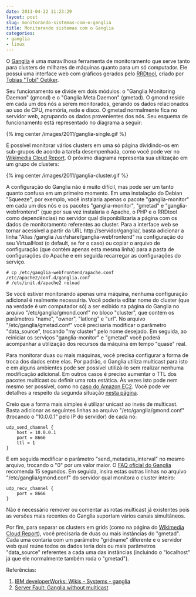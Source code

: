 ```yaml
---
date: 2011-04-22 11:23:29
layout: post
slug: monitorando-sistemas-com-o-ganglia
title: Monitorando sistemas com o Ganglia
categories:
- ganglia
- linux
---
```


O [Ganglia](http://ganglia.sourceforge.net/) é uma maravilhosa ferramenta de monitoramento que serve tanto para clusters de milhares de máquinas quanto para um só computador. Ele possui uma interface web com gráficos gerados pelo [RRDtool](http://www.mrtg.org/rrdtool/), criado por [Tobias "Tobi" Oetiker](http://tobi.oetiker.ch/vita.html).

Seu funcionamento se divide em dois módulos: o "Ganglia Monitoring Daemon" (gmond) e o "Ganglia Meta Daemon" (gmetad). O gmond reside em cada um dos nós a serem monitorados, gerando os dados relacionados ao uso de CPU, memória, rede e disco. O gmetad normalmente fica no servidor web, agrupando os dados provenientes dos nós. Seu esquema de funcionamento está representado no diagrama a seguir:

{% img center /images/2011/ganglia-single.gif %}

É possível monitorar vários clusters em uma só página dividindo-os em sub-grupos de acordo a tarefa desempenhada, como você pode ver no [Wikimedia Cloud Report](http://ganglia.wikimedia.org/). O próximo diagrama representa sua utilização em um grupo de clusters:

{% img center /images/2011/ganglia-cluster.gif %}

A configuração do Ganglia não é muito difícil, mas pode ser um tanto quanto confusa em um primeiro momento. Em uma instalação do Debian "Squeeze", por exemplo, você instalaria apenas o pacote "ganglia-monitor" em cada um dos nós e os pacotes "ganglia-monitor", "gmetad" e "ganglia-webfrontend" (que por sua vez instalaria o Apache, o PHP e o RRDtool como dependências) no servidor qual disponibilizaria a página com os dados de monitoramento referentes ao cluster. Para a interface web se tornar acessível a partir da URL http://servidor/ganglia/, basta adicionar a linha "Alias /ganglia /usr/share/ganglia-webfrontend" na configuração do seu VirtualHost (o default, se for o caso) ou copiar o arquivo de configuração (que contém apenas esta mesma linha) para a pasta de configurações do Apache e em seguida recarregar as configurações do serviço.

    # cp /etc/ganglia-webfrontend/apache.conf /etc/apache2/conf.d/ganglia.conf
    # /etc/init.d/apache2 reload

Se você estiver monitorando apenas uma máquina, nenhuma configuração adicional é realmente necessária. Você poderia editar nome do cluster (que na verdade é um computador só) a ser exibido na página do Ganglia no arquivo "/etc/ganglia/gmond.conf" no bloco "cluster", que contém os parâmetros "name", "owner", "latlong" e "url". No arquivo "/etc/ganglia/gmetad.conf" você precisaria modificar o parâmetro "data\_source", trocando "my cluster" pelo nome desejado. Em seguida, ao reiniciar os serviços "ganglia-monitor" e "gmetad" você poderá acompanhar a utilização dos recursos da máquina em tempo "quase" real.

Para monitorar duas ou mais máquinas, você precisa configurar a forma de troca dos dados entre elas. Por padrão, o Ganglia utiliza multicast para isto e em alguns ambientes pode ser possível utilizá-lo sem realizar nenhuma modificação adicional. Em outros casos é preciso aumentar o TTL dos pacotes multicast ou definir uma rota estática. Às vezes isto pode nem mesmo ser possível, como no [caso do Amazon EC2](http://blog.kenweiner.com/2010/10/monitor-hbase-hadoop-with-ganglia-on.html). Você pode ver detalhes a respeito da segunda situação [nesta página](http://www.msg.ucsf.edu/local/ganglia/ganglia_docs/install.html).

Creio que a forma mais simples é utilizar unicast ao invés de multicast. Basta adicionar as seguintes linhas ao arquivo "/etc/ganglia/gmond.conf" (trocando o "10.0.0.1" pelo IP do servidor) de cada nó:

    udp_send_channel {
        host = 10.0.0.1
        port = 8666
        ttl = 1
    }

E em seguida modificar o parâmetro "send\_metadata\_interval" no mesmo arquivo, trocando o "0" por um valor maior. O [FAQ oficial do Ganglia](http://sourceforge.net/apps/trac/ganglia/wiki/FAQ) recomenda 15 segundos. Em seguida, insira estas outras linhas no arquivo "/etc/ganglia/gmond.conf" do servidor qual monitora o cluster inteiro:

    udp_recv_channel {
        port = 8666
    }

Não é necessário remover ou comentar as rotas multicast já existentes pois as versões mais recentes do Ganglia suportam vários canais simultâneos.

Por fim, para separar os clusters em grids (como na página do [Wikimedia Cloud Report](http://ganglia.wikimedia.org/)), você precisaria de duas ou mais instâncias do "gmetad". Cada uma contaria com um parâmetro "gridname" diferente e o servidor web qual reúne todos os dados teria dois ou mais parâmetros "data\_source" referentes a cada uma das instâncias (incluindo o "localhost" já que ele normalmente também roda o "gmetad").

Referências:  
1. [IBM developerWorks: Wikis - Systems - ganglia](http://www.ibm.com/developerworks/wikis/display/WikiPtype/ganglia)  
2. [Server Fault: Ganglia without multicast](http://serverfault.com/questions/22269/ganglia-without-multicast)
